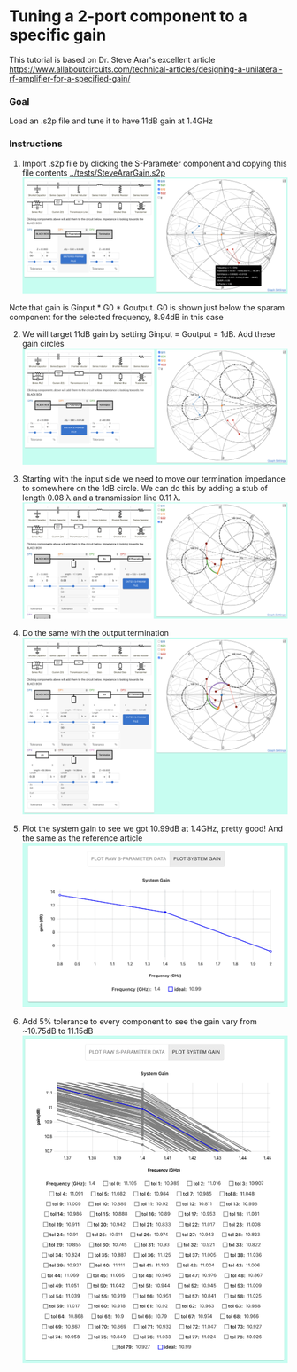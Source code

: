# Tuning a 2-port component to a specific gain

This tutorial is based on Dr. Steve Arar's excellent article
https://www.allaboutcircuits.com/technical-articles/designing-a-unilateral-rf-amplifier-for-a-specified-gain/

### Goal
Load an .s2p file and tune it to have 11dB gain at 1.4GHz

### Instructions

1.  Import .s2p file by clicking the S-Parameter component and copying this file contents [../tests/SteveArarGain.s2p](../tests/SteveArarGain.s2p)
    ![S2P Import](images/s2p_import.png)

Note that gain is Ginput * G0 * Goutput. G0 is shown just below the sparam component for the selected frequency, 8.94dB in this case

2. We will target 11dB gain by setting Ginput = Goutput = 1dB. Add these gain circles
    ![S2P Gain Circles](images/s2p_gain_circles.png)

3. Starting with the input side we need to move our termination impedance to somewhere on the 1dB circle. We can do this by adding a stub of length 0.08 λ and a transmission line 0.11 λ.
    ![S2P input tuning](images/s2p_input.png)

4. Do the same with the output termination
    ![S2P output tuning](images/s2p_output.png)

5. Plot the system gain to see we got 10.99dB at 1.4GHz, pretty good! And the same as the reference article
    ![S2P gain](images/s2p_gain.png)

6. Add 5% tolerance to every component to see the gain vary from ~10.75dB to 11.15dB
    ![S2P gain](images/s2p_gain_tolerance.png)

